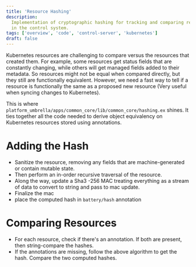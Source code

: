 ```yaml
---
title: 'Resource Hashing'
description:
  Implementation of cryptographic hashing for tracking and comparing resources
  in the control system.
tags: ['overview', 'code', 'control-server', 'kubernetes']
draft: false
---
```


Kubernetes resources are challenging to compare versus the resources that
created them. For example, some resources get status fields that are constantly
changing, while others will get managed fields added to their metadata. So
resources might not be equal when compared directly, but they still are
functionally equivalent. However, we need a fast way to tell if a resource is
functionally the same as a proposed new resource (Very useful when syncing
changes to Kubernetes).

This is where `platform_umbrella/apps/common_core/lib/common_core/hashing.ex`
shines. It ties together all the code needed to derive object equivalency on
Kubernetes resources stored using annotations.

# Adding the Hash

- Sanitize the resource, removing any fields that are machine-generated or
  contain mutable state.
- Then perform an in-order recursive traversal of the resource.
- Along the way, update a Sha3 -256 MAC treating everything as a stream of data
  to convert to string and pass to mac update.
- Finalize the mac
- place the computed hash in `battery/hash` annotation

# Comparing Resources

- For each resource, check if there's an annotation. If both are present, then
  string-compare the hashes.
- If the annotations are missing, follow the above algorithm to get the hash.
  Compare the two computed hashes.
